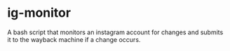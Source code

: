 # ig-monitor
A bash script that monitors an instagram account for changes and submits it to the wayback machine if a change occurs.
